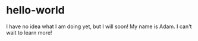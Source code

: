 # hello-world
I have no idea what I am doing yet, but I will soon! 
My name is Adam. I can't wait to learn more!
